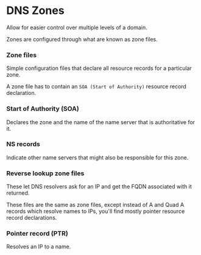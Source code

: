 # DNS Zones

Allow for easier control over multiple levels of a domain.

Zones are configured through what are known as zone files.

### **Zone files**

Simple configuration files that declare all resource records for a particular zone.

A zone file has to contain an `SOA (Start of Authority)` resource record declaration.

### **Start of Authority (SOA)**

Declares the zone and the name of the name server that is authoritative for it.

### **NS records**

Indicate other name servers that might also be responsible for this zone.

### **Reverse lookup zone files**

These let DNS resolvers ask for an IP and get the FQDN associated with it returned.

These files are the same as zone files, except instead of A and Quad A records which resolve names to IPs, you'll find mostly pointer resource record declarations.

### **Pointer record (PTR)**

Resolves an IP to a name.
